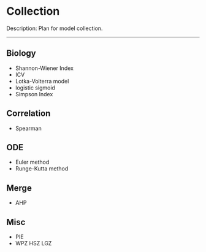 # Collection

Description: Plan for model collection.

---

## Biology

- Shannon-Wiener Index
- ICV
- Lotka-Volterra model
- logistic sigmoid
- Simpson Index

## Correlation

- Spearman

## ODE

<!-- INFO: for ODE problem, we can simply use scipy to solve equation. However, The method is still meaningful in intelpreting our model -->

- Euler method
- Runge-Kutta method

## Merge

- AHP

## Misc

- PIE
- WPZ HSZ LGZ
